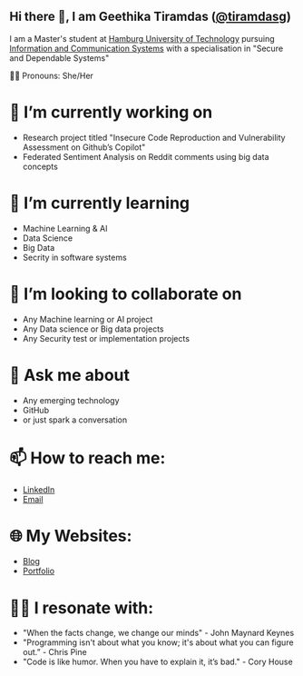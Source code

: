 ## Hi there 👋, I am Geethika Tiramdas ([@tiramdasg](https://github.com/tiramdasg))

I am a Master's student at [Hamburg University of Technology](https://www.tuhh.de/tuhh/en/startpage) pursuing [Information and Communication Systems](https://www.tuhh.de/tuhh/en/studying/before-studying/degree-courses/international-study-programs/information-and-communication-systems) with a specialisation in "Secure and Dependable Systems"

👩‍💻 Pronouns:
She/Her

# 🔭 I’m currently working on
- Research project titled "Insecure Code Reproduction and Vulnerability Assessment on Github’s Copilot"
- Federated Sentiment Analysis on Reddit comments using big data concepts

# 🌱 I’m currently learning
- Machine Learning & AI
- Data Science
- Big Data
- Secrity in software systems
  
# 👯 I’m looking to collaborate on
- Any Machine learning or AI project
- Any Data science or Big data projects
- Any Security test or implementation projects

# 💬 Ask me about
- Any emerging technology
- GitHub
- or just spark a conversation

# 📫 How to reach me:
- [LinkedIn](https://www.linkedin.com/in/geethika-tiramdas)
- [Email](geethika.tiramdas@gmail.com)

# 🌐 My Websites:
- [Blog](https://www.betweentheverses.in/)
- [Portfolio]()

# 🌅💭 I resonate with:
- "When the facts change, we change our minds" - John Maynard Keynes
- "Programming isn't about what you know; it's about what you can figure out.” - Chris Pine
- "Code is like humor. When you have to explain it, it’s bad." - Cory House
